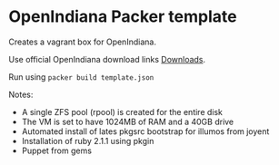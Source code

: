 # OpenIndiana Packer template

Creates a vagrant box for OpenIndiana.

Use official OpenIndiana download links [Downloads](http://openindiana.org/download/).

Run using `packer build template.json`

Notes:

 * A single ZFS pool (rpool) is created for the entire disk
 * The VM is set to have 1024MB of RAM and a 40GB drive
 * Automated install of lates pkgsrc bootstrap for illumos from joyent
 * Installation of ruby 2.1.1 using pkgin
 * Puppet from gems